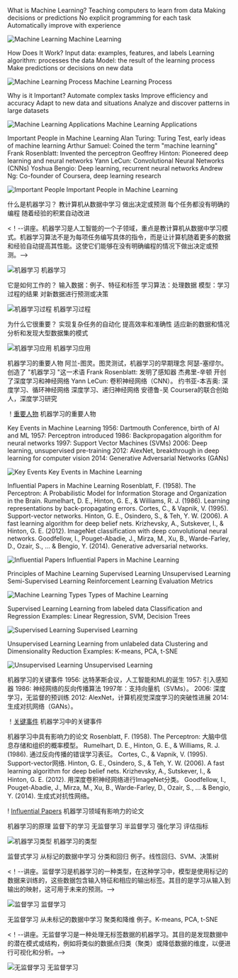 What is Machine Learning?
Teaching computers to learn from data
Making decisions or predictions
No explicit programming for each task
Automatically improve with experience

<!-- Lecture: Machine learning is a subfield of artificial intelligence that focuses on teaching computers to learn patterns from data. Instead of writing specific instructions for each task, machine learning algorithms allow computers to automatically improve their performance with more data and experience. This enables them to make decisions or predictions without being explicitly programmed to do so. -->

![Machine Learning](https://chat.openai.com/img/c04/machine-learning.png)
Machine Learning

How Does It Work?
Input data: examples, features, and labels
Learning algorithm: processes the data
Model: the result of the learning process
Make predictions or decisions on new data

![Machine Learning Process](https://chat.openai.com/img/c04/machine-learning-process.png)
Machine Learning Process

Why is it Important?
Automate complex tasks
Improve efficiency and accuracy
Adapt to new data and situations
Analyze and discover patterns in large datasets

![Machine Learning Applications](https://chat.openai.com/img/c04/machine-learning-applications.png)
Machine Learning Applications

Important People in Machine Learning
Alan Turing: Turing Test, early ideas of machine learning
Arthur Samuel: Coined the term "machine learning"
Frank Rosenblatt: Invented the perceptron
Geoffrey Hinton: Pioneered deep learning and neural networks
Yann LeCun: Convolutional Neural Networks (CNNs)
Yoshua Bengio: Deep learning, recurrent neural networks
Andrew Ng: Co-founder of Coursera, deep learning research

![Important People](https://chat.openai.com/img/c05/important-people.png)
Important People in Machine Learning

什么是机器学习？
教计算机从数据中学习
做出决定或预测
每个任务都没有明确的编程
随着经验的积累自动改进

<！--讲座。机器学习是人工智能的一个子领域，重点是教计算机从数据中学习模式。机器学习算法不是为每项任务编写具体的指令，而是让计算机随着更多的数据和经验自动提高其性能。这使它们能够在没有明确编程的情况下做出决定或预测。-->

![机器学习](https://chat.openai.com/img/c04/machine-learning.png)
机器学习

它是如何工作的？
输入数据：例子、特征和标签
学习算法：处理数据
模型：学习过程的结果
对新数据进行预测或决策

![机器学习过程](https://chat.openai.com/img/c04/machine-learning-process.png)
机器学习过程

为什么它很重要？
实现复杂任务的自动化
提高效率和准确性
适应新的数据和情况
分析和发现大型数据集的模式

![机器学习应用](https://chat.openai.com/img/c04/machine-learning-applications.png)
机器学习应用



机器学习的重要人物
阿兰-图灵。图灵测试，机器学习的早期理念
阿瑟-塞缪尔。创造了 "机器学习 "这一术语
Frank Rosenblatt: 发明了感知器
杰弗里-辛顿 开创了深度学习和神经网络
Yann LeCun: 卷积神经网络（CNN）。
约书亚-本吉奥: 深度学习、循环神经网络 深度学习、递归神经网络
安德鲁-吴 Coursera的联合创始人，深度学习研究

！[重要人物](https://chat.openai.com/img/c05/important-people.png)
机器学习的重要人物

Key Events in Machine Learning
1956: Dartmouth Conference, birth of AI and ML
1957: Perceptron introduced
1986: Backpropagation algorithm for neural networks
1997: Support Vector Machines (SVMs)
2006: Deep learning, unsupervised pre-training
2012: AlexNet, breakthrough in deep learning for computer vision
2014: Generative Adversarial Networks (GANs)

![Key Events](https://chat.openai.com/img/c05/key-events.png)
Key Events in Machine Learning

Influential Papers in Machine Learning
Rosenblatt, F. (1958). The Perceptron: A Probabilistic Model for Information Storage and Organization in the Brain.
Rumelhart, D. E., Hinton, G. E., & Williams, R. J. (1986). Learning representations by back-propagating errors.
Cortes, C., & Vapnik, V. (1995). Support-vector networks.
Hinton, G. E., Osindero, S., & Teh, Y. W. (2006). A fast learning algorithm for deep belief nets.
Krizhevsky, A., Sutskever, I., & Hinton, G. E. (2012). ImageNet classification with deep convolutional neural networks.
Goodfellow, I., Pouget-Abadie, J., Mirza, M., Xu, B., Warde-Farley, D., Ozair, S., ... & Bengio, Y. (2014). Generative adversarial networks.

![Influential Papers](https://chat.openai.com/img/c05/influential-papers.png)
Influential Papers in Machine Learning

Principles of Machine Learning
Supervised Learning
Unsupervised Learning
Semi-Supervised Learning
Reinforcement Learning
Evaluation Metrics

![Machine Learning Types](https://chat.openai.com/img/c02/machine-learning-types.png)
Types of Machine Learning

Supervised Learning
Learning from labeled data
Classification and Regression
Examples: Linear Regression, SVM, Decision Trees

<!-- Lecture: Supervised learning is a type of machine learning where the model is trained using labeled data, which contains both input features and corresponding output labels. The objective is to learn a mapping from inputs to outputs, which can be used for future predictions. -->

![Supervised Learning](https://chat.openai.com/img/c02/supervised-learning.png)
Supervised Learning

Unsupervised Learning
Learning from unlabeled data
Clustering and Dimensionality Reduction
Examples: K-means, PCA, t-SNE

<!-- Lecture: Unsupervised learning is a type of machine learning that deals with unlabeled data. The goal is to discover underlying patterns or structure in the data, such as grouping similar data points together (clustering) or reducing the dimensionality of the data for visualization and analysis. -->

![Unsupervised Learning](https://chat.openai.com/img/c02/unsupervised-learning.png)
Unsupervised Learning

机器学习的关键事件
1956: 达特茅斯会议，人工智能和ML的诞生
1957: 引入感知器
1986: 神经网络的反向传播算法
1997年：支持向量机（SVMs）。
2006: 深度学习，无监督的预训练
2012: AlexNet，计算机视觉深度学习的突破性进展
2014: 生成对抗网络（GANs）。

！[关键事件](https://chat.openai.com/img/c05/key-events.png)
机器学习中的关键事件

机器学习中具有影响力的论文
Rosenblatt, F. (1958). The Perceptron: 大脑中信息存储和组织的概率模型。
Rumelhart, D. E., Hinton, G. E., & Williams, R. J. (1986). 通过反向传播的错误学习表征。
Cortes, C., & Vapnik, V. (1995). Support-vector网络.
Hinton, G. E., Osindero, S., & Teh, Y. W. (2006). A fast learning algorithm for deep belief nets.
Krizhevsky, A., Sutskever, I., & Hinton, G. E. (2012). 用深度卷积神经网络进行ImageNet分类。
Goodfellow, I., Pouget-Abadie, J., Mirza, M., Xu, B., Warde-Farley, D., Ozair, S., ... & Bengio, Y. (2014). 生成式对抗性网络。

! [Influential Papers](https://chat.openai.com/img/c05/influential-papers.png)
机器学习领域有影响力的论文

机器学习的原理
监督下的学习
无监督学习
半监督学习
强化学习
评估指标

![机器学习类型](https://chat.openai.com/img/c02/machine-learning-types.png)
机器学习的类型

监督式学习
从标记的数据中学习
分类和回归
例子。线性回归、SVM、决策树

<！--讲座。监督学习是机器学习的一种类型，在这种学习中，模型是使用标记的数据来训练的，这些数据包含输入特征和相应的输出标签。其目的是学习从输入到输出的映射，这可用于未来的预测。-->

![监督学习](https://chat.openai.com/img/c02/supervised-learning.png)
监督学习

无监督学习
从未标记的数据中学习
聚类和降维
例子。K-means, PCA, t-SNE

<！--讲座。无监督学习是一种处理无标签数据的机器学习。其目的是发现数据中的潜在模式或结构，例如将类似的数据点归类（聚类）或降低数据的维度，以便进行可视化和分析。-->

![无监督学习](https://chat.openai.com/img/c02/unsupervised-learning.png)
无监督学习




